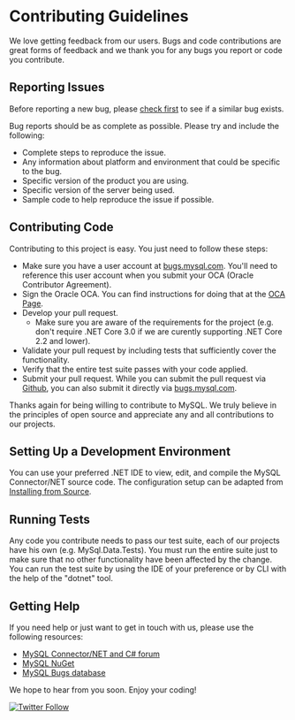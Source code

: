 # Contributing Guidelines

We love getting feedback from our users. Bugs and code contributions are great forms of feedback and we thank you for any bugs you report or code you contribute.

## Reporting Issues

Before reporting a new bug, please [check first](https://bugs.mysql.com/search.php) to see if a similar bug exists.

Bug reports should be as complete as possible. Please try and include the following:
* Complete steps to reproduce the issue.
* Any information about platform and environment that could be specific to the bug.
* Specific version of the product you are using.
* Specific version of the server being used.
* Sample code to help reproduce the issue if possible.

## Contributing Code

Contributing to this project is easy. You just need to follow these steps:

* Make sure you have a user account at [bugs.mysql.com](bugs.mysql.com). You'll need to reference this user account when you submit your OCA (Oracle Contributor Agreement).
* Sign the Oracle OCA. You can find instructions for doing that at the [OCA Page](https://oca.opensource.oracle.com/).
* Develop your pull request.
  * Make sure you are aware of the requirements for the project (e.g. don't require .NET Core 3.0 if we are curently supporting .NET Core 2.2 and lower).
* Validate your pull request by including tests that sufficiently cover the functionality.
* Verify that the entire test suite passes with your code applied.
* Submit your pull request. While you can submit the pull request via [Github](https://github.com/mysql/mysql-connector-net/pulls), you can also submit it directly via [bugs.mysql.com](bugs.mysql.com).

Thanks again for being willing to contribute to MySQL. We truly believe in the principles of open source and appreciate any and all contributions to our projects.

## Setting Up a Development Environment

You can use your preferred .NET IDE to view, edit, and compile the MySQL Connector/NET source code. The configuration setup can be adapted from [Installing from Source](https://dev.mysql.com/doc/connector-net/en/connector-net-installation-source.html).

## Running Tests

Any code you contribute needs to pass our test suite, each of our projects have his own (e.g. MySql.Data.Tests). You must run the entire suite just to make sure that no other functionality have been affected by the change. You can run the test suite by using the IDE of your preference or by CLI with the help of the "dotnet" tool.
 
## Getting Help

If you need help or just want to get in touch with us, please use the following resources:

* [MySQL Connector/NET and C# forum](https://forums.mysql.com/list.php?38)
* [MySQL NuGet](https://www.nuget.org/profiles/MySQL)
* [MySQL Bugs database](https://bugs.mysql.com/)

We hope to hear from you soon. Enjoy your coding!

[![Twitter Follow](https://img.shields.io/twitter/follow/MySQL.svg?label=Follow%20%40MySQL&style=social)](https://twitter.com/intent/follow?screen_name=MySQL)